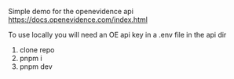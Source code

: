 Simple demo for the openevidence api
https://docs.openevidence.com/index.html

To use locally you will need an OE api key in a .env file in the api dir

1) clone repo
2) pnpm i
3) pnpm dev